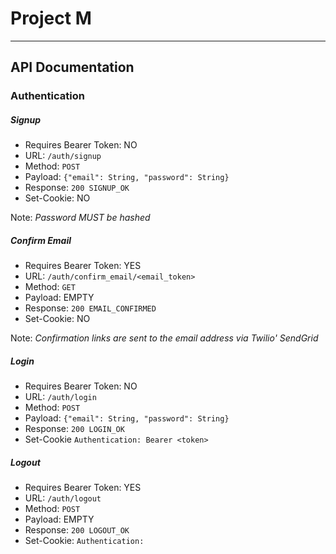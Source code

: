 # Project M


***

## API Documentation

### Authentication

##### Signup
- Requires Bearer Token: NO
- URL: ```/auth/signup```
- Method: ```POST```
- Payload: ```{"email": String, "password": String}```
- Response: ```200 SIGNUP_OK```
- Set-Cookie: NO

Note: _Password MUST be hashed_

##### Confirm Email
- Requires Bearer Token: YES
- URL: ```/auth/confirm_email/<email_token>```
- Method: ```GET```
- Payload: EMPTY
- Response: ```200 EMAIL_CONFIRMED```
- Set-Cookie: NO

Note: _Confirmation links are sent to the email address via Twilio' SendGrid_

##### Login
- Requires Bearer Token: NO
- URL: ```/auth/login```
- Method: ```POST```
- Payload: ```{"email": String, "password": String}```
- Response: ```200 LOGIN_OK```
- Set-Cookie ```Authentication: Bearer <token>```


##### Logout
- Requires Bearer Token: YES
- URL: ```/auth/logout```
- Method: ```POST```
- Payload: EMPTY
- Response: ```200 LOGOUT_OK```
- Set-Cookie: ```Authentication: ```

